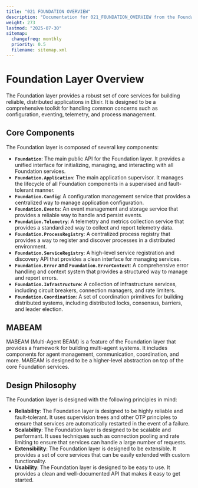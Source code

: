 ```yaml
---
title: "021 FOUNDATION OVERVIEW"
description: "Documentation for 021_FOUNDATION_OVERVIEW from the Foundation repository."
weight: 273
lastmod: "2025-07-30"
sitemap:
  changefreq: monthly
  priority: 0.5
  filename: sitemap.xml
---
```



# Foundation Layer Overview

The Foundation layer provides a robust set of core services for building reliable, distributed applications in Elixir. It is designed to be a comprehensive toolkit for handling common concerns such as configuration, eventing, telemetry, and process management.

## Core Components

The Foundation layer is composed of several key components:

*   **`Foundation`**: The main public API for the Foundation layer. It provides a unified interface for initializing, managing, and interacting with all Foundation services.
*   **`Foundation.Application`**: The main application supervisor. It manages the lifecycle of all Foundation components in a supervised and fault-tolerant manner.
*   **`Foundation.Config`**: A configuration management service that provides a centralized way to manage application configuration.
*   **`Foundation.Events`**: An event management and storage service that provides a reliable way to handle and persist events.
*   **`Foundation.Telemetry`**: A telemetry and metrics collection service that provides a standardized way to collect and report telemetry data.
*   **`Foundation.ProcessRegistry`**: A centralized process registry that provides a way to register and discover processes in a distributed environment.
*   **`Foundation.ServiceRegistry`**: A high-level service registration and discovery API that provides a clean interface for managing services.
*   **`Foundation.Error` and `Foundation.ErrorContext`**: A comprehensive error handling and context system that provides a structured way to manage and report errors.
*   **`Foundation.Infrastructure`**: A collection of infrastructure services, including circuit breakers, connection managers, and rate limiters.
*   **`Foundation.Coordination`**: A set of coordination primitives for building distributed systems, including distributed locks, consensus, barriers, and leader election.

## MABEAM

MABEAM (Multi-Agent BEAM) is a feature of the Foundation layer that provides a framework for building multi-agent systems. It includes components for agent management, communication, coordination, and more. MABEAM is designed to be a higher-level abstraction on top of the core Foundation services.

## Design Philosophy

The Foundation layer is designed with the following principles in mind:

*   **Reliability**: The Foundation layer is designed to be highly reliable and fault-tolerant. It uses supervision trees and other OTP principles to ensure that services are automatically restarted in the event of a failure.
*   **Scalability**: The Foundation layer is designed to be scalable and performant. It uses techniques such as connection pooling and rate limiting to ensure that services can handle a large number of requests.
*   **Extensibility**: The Foundation layer is designed to be extensible. It provides a set of core services that can be easily extended with custom functionality.
*   **Usability**: The Foundation layer is designed to be easy to use. It provides a clean and well-documented API that makes it easy to get started.
